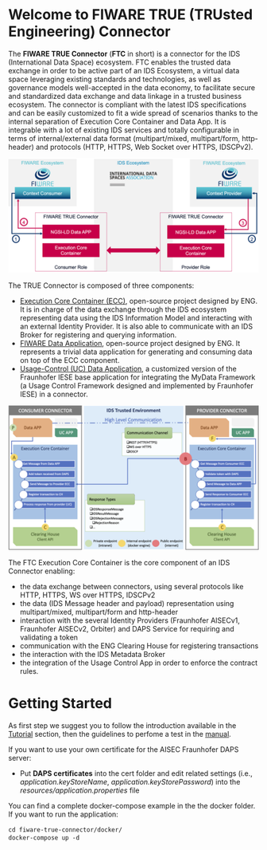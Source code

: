 # Welcome to FIWARE TRUE (TRUsted Engineering) Connector

The **FIWARE TRUE Connector** (**FTC** in short) is a connector for the IDS (International Data Space) ecosystem. FTC enables the trusted data exchange in order to be active part of an IDS Ecosystem, a virtual data space leveraging existing standards and technologies, as well as governance models well-accepted in the data economy, to facilitate secure and standardized data exchange and data linkage in a trusted business ecosystem. The connector is compliant with the latest IDS specifications and can be easily customized to fit a wide spread of scenarios thanks to the internal separation of Execution Core Container and Data App. It is integrable with a lot of existing IDS services and totally configurable in terms of internal/external data format (multipart/mixed, multipart/form, http-header) and protocols (HTTP, HTTPS, Web Socket over HTTPS, IDSCPv2).

![FIWARE TRUE Connector Architecture Overview](img/FTC_in_action.png?raw=true "FIWARE TRUE Connector Architecture Overview")

The TRUE Connector is composed of three components:

* [Execution Core Container (ECC)](https://github.com/Engineering-Research-and-Development/true-connector-execution_core_container), open-source project designed by ENG. It is in charge of the data exchange through the IDS ecosystem representing data using the IDS Information Model and interacting with an external Identity Provider. It is also able to communicate with an IDS Broker for registering and querying information.
* [FIWARE Data Application](https://github.com/Engineering-Research-and-Development/true-connector-fiware_data_app), open-source project designed by ENG. It represents a trivial data application for generating and consuming data on top of the ECC component.
* [Usage-Control (UC) Data Application](https://github.com/Engineering-Research-and-Development/true-connector-uc_data_app), a customized version of the Fraunhofer IESE base application for integrating the MyData Framework (a Usage Control Framework designed and implemented by Fraunhofer IESE) in a connector.

![FIWARE TRUE Connector Architecture](img/TRUE_Connector_Architecture.png?raw=true "FIWARE TRUE Connector Architecture")

The FTC Execution Core Container is the core component of an IDS Connector enabling:

* the data exchange between connectors, using several protocols like HTTP, HTTPS, WS over HTTPS, IDSCPv2
* the data (IDS Message header and payload) representation using multipart/mixed, multipart/form and http-header
* interaction with the several Identity Providers (Fraunhofer AISECv1, Fraunhofer AISECv2, Orbiter) and DAPS Service for requiring and validating a token
* communication with the ENG Clearing House for registering transactions
* the interaction with the IDS Metadata Broker 
* the integration of the Usage Control App in order to enforce the contract rules.


# Getting Started

As first step we suggest you to follow the introduction available in the [Tutorial](true_connector_tutorial.md) section, then the guidelines to perfome a test in the [manual](user_and_programmers_manual.md).

If you want to use your own certificate for the AISEC Fraunhofer DAPS server:

* Put **DAPS certificates** into the cert folder and edit related settings (i.e., *application.keyStoreName*, *application.keyStorePassword*) into the *resources/application.properties* file

You can find a complete docker-compose example in the the docker folder. If you want to run the application:

```
cd fiware-true-connector/docker/
docker-compose up -d
```
